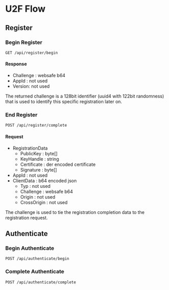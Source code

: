 # U2F Flow

## Register

### Begin Register

`GET /api/register/begin`

#### Response

* Challenge : websafe b64
* AppId : not used
* Version: not used

The returned challenge is a 128bit identifier (uuid4 with 122bit randomness) that is used to identify this specific registration later on.

### End Register

`POST /api/register/complete`

#### Request

* RegistrationData
  * PublicKey : byte[]
  * KeyHandle : string
  * Certificate : der encoded certificate
  * Signature : byte[]
* AppId : not used
* ClientData : b64 encoded json
  * Typ : not used
  * Challenge : websafe b64
  * Origin : not used
  * CrossOrigin : not used

The challenge is used to tie the registration completion data to the registration request.

## Authenticate

### Begin Authenticate

`POST /api/authenticate/begin`

### Complete Authenticate

`POST /api/authenticate/complete`